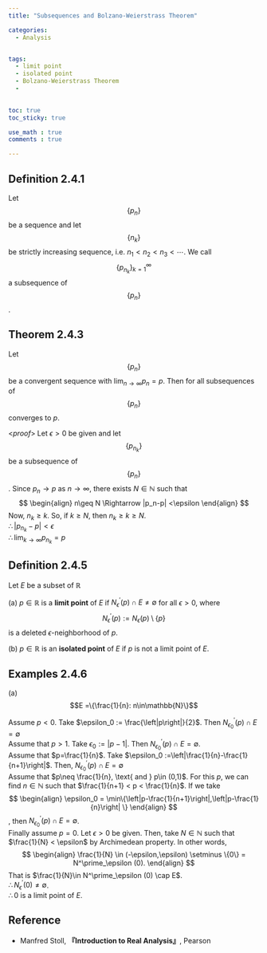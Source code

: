 ```yaml
---
title: "Subsequences and Bolzano-Weierstrass Theorem"

categories:
  - Analysis


tags:
  - limit point
  - isolated point
  - Bolzano-Weierstrass Theorem
  - 
 

toc: true
toc_sticky: true

use_math : true
comments : true

---
```

## Definition 2.4.1 
Let $$\{p_n\}$$ be a sequence and let $$\{n_k\}$$ be strictly increasing sequence, i.e. $n_1 < n_2 <n_3 < \cdots$. We call $$\{p_{n_k}\}_{k=1}^\infty$$ a subsequence of $$\{p_n\}$$.

## Theorem 2.4.3 
Let $$\{p_n\}$$ be a convergent sequence with $\displaystyle{\lim_{n\to\infty}p_n=p}$. Then for all subsequences of $$\{p_n\}$$ converges to $p$.

<*proof*>
Let $\epsilon >0$ be given and let $$\{p_{n_k}\}$$ be a subsequence of $$\{p_n\}$$. Since $p_n\to p$ as $n\to\infty$, there exists $N\in\mathbb{N}$ such that $$
\begin{align}
n\geq N \Rightarrow |p_n-p| <\epsilon
\end{align}
$$
Now, $n_k \geq k$. So, if $k\geq N$, then $n_k\geq k \geq N$.  <br />$\therefore |p_{n_k}-p|<\epsilon$ <br />$\therefore \displaystyle{\lim_{k\to\infty}}p_{n_k}=p$
$$\tag*{$\square$}$$

## Definition 2.4.5
Let $E$ be a subset of $\mathbb{R}$

(a) $p\in\mathbb{R}$ is a **limit point** of $E$ if $N^\prime_\epsilon (p) \cap E\neq \emptyset$ for all $\epsilon >0$, where $$N^\prime_\epsilon (p):= N_\epsilon (p) \setminus \{p \}$$ is a deleted $\epsilon$-neighborhood of $p$.

(b) $p\in \mathbb{R}$ is an **isolated point** of $E$ if $p$ is not a limit point of $E$.

## Examples 2.4.6
(a) $$E =\{\frac{1}{n}: n\in\mathbb{N}\}$$

Assume  $p<0$.  Take $\epsilon_0 := \frac{\left|p\right|}{2}$. Then $N^\prime_{\epsilon_0} (p)\cap E=\emptyset$
<br />
Assume that $p>1$. Take $\epsilon_0 := |p-1|$. Then $N^\prime_{\epsilon_0} (p)\cap E=\emptyset$.
<br />
Assume that $p=\frac{1}{n}$. Take $\epsilon_0 :=\left|\frac{1}{n}-\frac{1}{n+1}\right|$. Then, $N^\prime_{\epsilon_0} (p)\cap E=\emptyset$
<br />
Assume that $p\neq \frac{1}{n}, \text{ and } p\in (0,1)$. For this $p$, we can find $n\in\mathbb{N}$ such that $\frac{1}{n+1} < p < \frac{1}{n}$. If we take $$
\begin{align}
\epsilon_0 = \min\{\left|p-\frac{1}{n+1}\right|,\left|p-\frac{1}{n}\right| \}
\end{align}
$$, then $N^\prime_{\epsilon_0} (p)\cap E=\emptyset$.
<br />
Finally assume $p=0$. Let $\epsilon >0$ be given. Then, take $N\in\mathbb{N}$ such that $\frac{1}{N} < \epsilon$ by Archimedean property. In other words,
$$
\begin{align}
\frac{1}{N} \in (-\epsilon,\epsilon) \setminus \{0\} = N^\prime_\epsilon (0).
\end{align}
$$
That is $\frac{1}{N}\in N^\prime_\epsilon (0) \cap E$. <br /> $\therefore N^\prime_\epsilon (0)\neq \emptyset$. <br /> $\therefore 0$  is a limit point of $E$.
$$\tag*{$\square$}$$

## Reference
- Manfred Stoll,  **『**Introduction to Real Analysis**』**, Pearson
